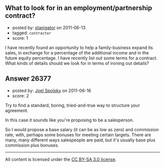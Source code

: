 ## What to look for in an employment/partnership contract?

- posted by: [stanigator](https://stackexchange.com/users/-1/9746-stanigator) on 2011-06-13
- tagged: `contractor`
- score: 1

I have recently found an opportunity to help a family-business expand its sales, in exchange for a percentage of the additional income and in the future equity percentage. I have recently list out some terms for a contract. What kinds of details should we look for in terms of ironing out details?


## Answer 26377

- posted by: [Joel Spolsky](https://stackexchange.com/users/-1/4335-joel-spolsky) on 2011-06-16
- score: 2

Try to find a standard, boring, tried-and-true way to structure your agreement.

In this case it sounds like you're proposing to be a salesperson. 

So I would propose a base salary (it can be as low as zero) and commission rate, with, perhaps some bonuses for meeting certain targets. There are many, many different ways salespeople are paid, but it's usually base plus commission plus bonuses.



---

All content is licensed under the [CC BY-SA 3.0 license](https://creativecommons.org/licenses/by-sa/3.0/).
